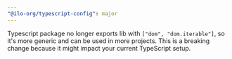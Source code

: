 ```yaml
---
"@ilo-org/typescript-config": major
---
```


Typescript package no longer exports lib with `["dom", "dom.iterable"]`, so it's more generic and can be used in more projects. This is a breaking change because it might impact your current TypeScript setup.
